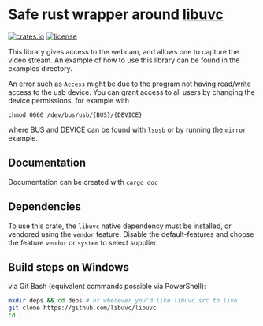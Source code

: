 # Safe rust wrapper around [libuvc](https://int80k.com/libuvc/doc/)

[![crates.io](https://img.shields.io/crates/v/uvc.svg)](https://crates.io/crates/uvc)
[![license](https://img.shields.io/crates/l/uvc.svg)](https://github.com/mulimoen/libuvc-rs/blob/master/LICENSE)


This library gives access to the webcam, and allows one to capture the video stream. An example of how to use this library can be found in the examples directory.

An error such as `Access` might be due to the program not having read/write access to the usb device. You can grant access to all users by changing the device permissions, for example with

```
chmod 0666 /dev/bus/usb/{BUS}/{DEVICE}
```

where BUS and DEVICE can be found with `lsusb` or by running the `mirror` example.

## Documentation
Documentation can be created with `cargo doc`

## Dependencies
To use this crate, the `libuvc` native dependency must be installed, or vendored using the `vendor` feature. Disable the default-features and choose the feature `vendor` or `system` to select supplier.

## Build steps on Windows

via Git Bash (equivalent commands possible via PowerShell):
```sh
mkdir deps && cd deps # or wherever you'd like libuvc src to live
git clone https://github.com/libuvc/libuvc
cd ..
```
